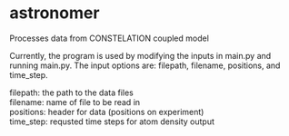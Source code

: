 # astronomer
Processes data from CONSTELATION coupled model


Currently, the program is used by modifying the inputs in main.py and running main.py. The input options are: filepath, filename, positions, and time_step.

filepath: the path to the data files  
filename: name of file to be read in  
positions: header for data (positions on experiment)  
time_step: requsted time steps for atom density output  